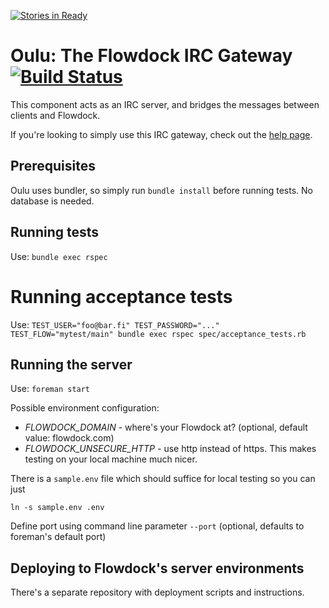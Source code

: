 [![Stories in Ready](https://badge.waffle.io/flowdock/oulu.png)](http://waffle.io/flowdock/oulu)
# Oulu: The Flowdock IRC Gateway [![Build Status](https://travis-ci.org/flowdock/oulu.png?branch=master)](https://travis-ci.org/flowdock/oulu)

This component acts as an IRC server, and bridges the messages between clients and Flowdock.

If you're looking to simply use this IRC gateway, check out the [help page](https://www.flowdock.com/help/irc).

## Prerequisites

Oulu uses bundler, so simply run `bundle install` before running tests. No
database is needed.

## Running tests

Use: `bundle exec rspec`

# Running acceptance tests

Use: `TEST_USER="foo@bar.fi" TEST_PASSWORD="..." TEST_FLOW="mytest/main" bundle exec rspec spec/acceptance_tests.rb`

## Running the server

Use: `foreman start`

Possible environment configuration:

* *FLOWDOCK_DOMAIN* - where's your Flowdock at? (optional, default value: flowdock.com)
* *FLOWDOCK_UNSECURE_HTTP* - use http instead of https. This makes
  testing on your local machine much nicer.

There is a `sample.env` file which should suffice for local testing so you can just

    ln -s sample.env .env

Define port using command line parameter `--port` (optional, defaults to foreman's default port)

## Deploying to Flowdock's server environments

There's a separate repository with deployment scripts and instructions.

